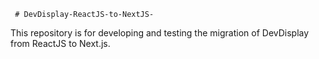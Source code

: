      # DevDisplay-ReactJS-to-NextJS-
This repository is for developing and testing the migration of DevDisplay from ReactJS to Next.js.
